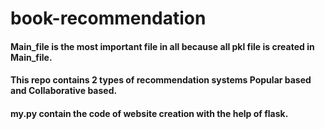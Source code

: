 # book-recommendation
#### Main_file is the most important file in all because all pkl file is created in Main_file.
#### This repo contains 2 types of recommendation systems Popular based and Collaborative based.
#### my.py contain the code of website creation with the help of flask.
